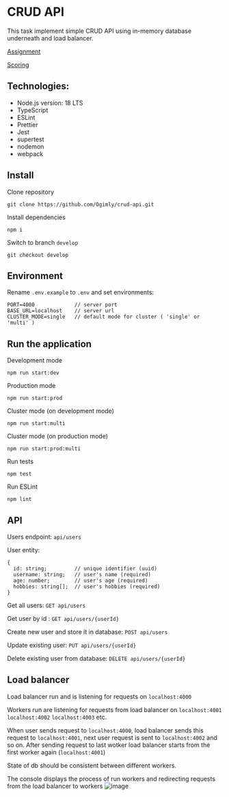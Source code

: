 # CRUD API
This task implement simple CRUD API using in-memory database underneath and load balancer.

[Assignment](https://github.com/AlreadyBored/nodejs-assignments/blob/main/assignments/crud-api/assignment.md)

[Scoring](https://github.com/AlreadyBored/nodejs-assignments/blob/main/assignments/crud-api/score.md)

## Technologies:
- Node.js version: 18 LTS
- TypeScript
- ESLint
- Prettier
- Jest
- supertest
- nodemon
- webpack

##  Install
Clone repository 
```
git clone https://github.com/Ogimly/crud-api.git
```
Install dependencies
```
npm i
```
Switch to branch `develop`
```
git checkout develop
```

##  Environment
Rename `.env.example` to `.env` and set environments:

```
PORT=4000             // server port
BASE_URL=localhost    // server url
CLUSTER_MODE=single   // default mode for cluster ( 'single' or 'multi' )
```

## Run the application
Development mode
```
npm run start:dev
```
Production mode
```
npm run start:prod
```
Cluster mode (on development mode)
```
npm run start:multi
```
Cluster mode (on production mode)
```
npm run start:prod:multi
```
Run tests
```
npm test
```
Run ESLint
```
npm lint
```

## API
Users endpoint: `api/users`

User entity:
```
{
  id: string;         // unique identifier (uuid)
  username: string;   // user's name (required)
  age: number;        // user's age (required)
  hobbies: string[];  // user's hobbies (required)
}
```
Get all users: `GET api/users`

Get user by id : `GET api/users/{userId}`

Create new user and store it in database: `POST api/users`

Update existing user: `PUT api/users/{userId}`

Delete existing user from database: `DELETE api/users/{userId}`

## Load balancer
Load balancer run and is listening for requests on `localhost:4000`

Workers run are listening for requests from load balancer on `localhost:4001` `localhost:4002` `localhost:4003` etс.

When user sends request to `localhost:4000`, load balancer sends this request to `localhost:4001`, next user request is sent to `localhost:4002` and so on. After sending request to last wotker load balancer starts from the first worker again (`localhost:4001`)

State of db should be consistent between different workers.

The console displays the process of run workers and redirecting requests from the load balancer to workers
![image](https://user-images.githubusercontent.com/101447709/210016666-1b3d137f-6cba-4dc7-9064-884b8b6b4c05.png)
